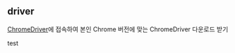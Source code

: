 ## driver
[ChromeDriver](https://chromedriver.chromium.org/downloads)에 접속하여 본인 Chrome 버전에 맞는 ChromeDriver 다운로드 받기


test
